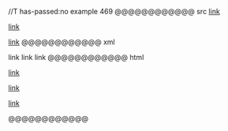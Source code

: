 //T has-passed:no
example 469
@@@@@@@@@@@@ src
[link](#fragment)

[link](http://example.com#fragment)

[link](http://example.com?foo=3#frag)
@@@@@@@@@@@@ xml
<?xml version="1.0" encoding="UTF-8"?>
<!DOCTYPE document SYSTEM "CommonMark.dtd">
<document xmlns="http://commonmark.org/xml/1.0">
  <paragraph>
    <link destination="#fragment" title="">
      <text>link</text>
    </link>
  </paragraph>
  <paragraph>
    <link destination="http://example.com#fragment" title="">
      <text>link</text>
    </link>
  </paragraph>
  <paragraph>
    <link destination="http://example.com?foo=3#frag" title="">
      <text>link</text>
    </link>
  </paragraph>
</document>
@@@@@@@@@@@@ html
<p><a href="#fragment">link</a></p>
<p><a href="http://example.com#fragment">link</a></p>
<p><a href="http://example.com?foo=3#frag">link</a></p>
@@@@@@@@@@@@
